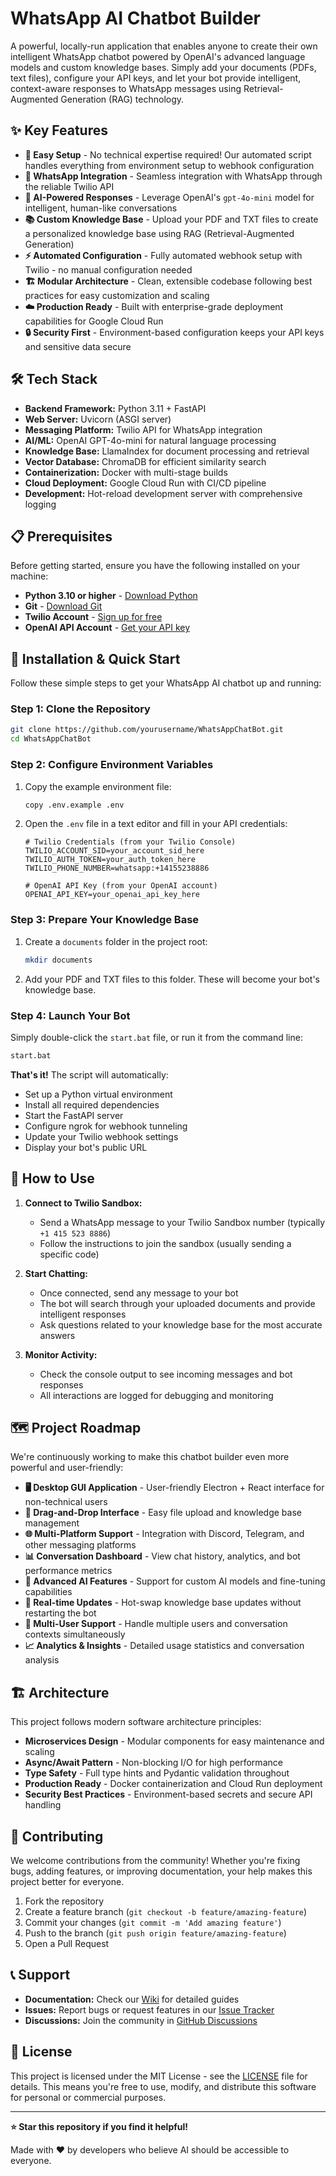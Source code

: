 # WhatsApp AI Chatbot Builder

A powerful, locally-run application that enables anyone to create their own intelligent WhatsApp chatbot powered by OpenAI's advanced language models and custom knowledge bases. Simply add your documents (PDFs, text files), configure your API keys, and let your bot provide intelligent, context-aware responses to WhatsApp messages using Retrieval-Augmented Generation (RAG) technology.

## ✨ Key Features

- **🚀 Easy Setup** - No technical expertise required! Our automated script handles everything from environment setup to webhook configuration
- **📱 WhatsApp Integration** - Seamless integration with WhatsApp through the reliable Twilio API
- **🤖 AI-Powered Responses** - Leverage OpenAI's `gpt-4o-mini` model for intelligent, human-like conversations
- **📚 Custom Knowledge Base** - Upload your PDF and TXT files to create a personalized knowledge base using RAG (Retrieval-Augmented Generation)
- **⚡ Automated Configuration** - Fully automated webhook setup with Twilio - no manual configuration needed
- **🏗️ Modular Architecture** - Clean, extensible codebase following best practices for easy customization and scaling
- **☁️ Production Ready** - Built with enterprise-grade deployment capabilities for Google Cloud Run
- **🔒 Security First** - Environment-based configuration keeps your API keys and sensitive data secure

## 🛠️ Tech Stack

- **Backend Framework:** Python 3.11 + FastAPI
- **Web Server:** Uvicorn (ASGI server)
- **Messaging Platform:** Twilio API for WhatsApp integration
- **AI/ML:** OpenAI GPT-4o-mini for natural language processing
- **Knowledge Base:** LlamaIndex for document processing and retrieval
- **Vector Database:** ChromaDB for efficient similarity search
- **Containerization:** Docker with multi-stage builds
- **Cloud Deployment:** Google Cloud Run with CI/CD pipeline
- **Development:** Hot-reload development server with comprehensive logging

## 📋 Prerequisites

Before getting started, ensure you have the following installed on your machine:

- **Python 3.10 or higher** - [Download Python](https://www.python.org/downloads/)
- **Git** - [Download Git](https://git-scm.com/downloads)
- **Twilio Account** - [Sign up for free](https://www.twilio.com/try-twilio)
- **OpenAI API Account** - [Get your API key](https://platform.openai.com/api-keys)

## 🚀 Installation & Quick Start

Follow these simple steps to get your WhatsApp AI chatbot up and running:

### Step 1: Clone the Repository
```bash
git clone https://github.com/yourusername/WhatsAppChatBot.git
cd WhatsAppChatBot
```

### Step 2: Configure Environment Variables
1. Copy the example environment file:
   ```bash
   copy .env.example .env
   ```
2. Open the `.env` file in a text editor and fill in your API credentials:
   ```env
   # Twilio Credentials (from your Twilio Console)
   TWILIO_ACCOUNT_SID=your_account_sid_here
   TWILIO_AUTH_TOKEN=your_auth_token_here
   TWILIO_PHONE_NUMBER=whatsapp:+14155238886

   # OpenAI API Key (from your OpenAI account)
   OPENAI_API_KEY=your_openai_api_key_here
   ```

### Step 3: Prepare Your Knowledge Base
1. Create a `documents` folder in the project root:
   ```bash
   mkdir documents
   ```
2. Add your PDF and TXT files to this folder. These will become your bot's knowledge base.

### Step 4: Launch Your Bot
Simply double-click the `start.bat` file, or run it from the command line:
```bash
start.bat
```

**That's it!** The script will automatically:
- Set up a Python virtual environment
- Install all required dependencies
- Start the FastAPI server
- Configure ngrok for webhook tunneling
- Update your Twilio webhook settings
- Display your bot's public URL

## 📱 How to Use

1. **Connect to Twilio Sandbox:**
   - Send a WhatsApp message to your Twilio Sandbox number (typically `+1 415 523 8886`)
   - Follow the instructions to join the sandbox (usually sending a specific code)

2. **Start Chatting:**
   - Once connected, send any message to your bot
   - The bot will search through your uploaded documents and provide intelligent responses
   - Ask questions related to your knowledge base for the most accurate answers

3. **Monitor Activity:**
   - Check the console output to see incoming messages and bot responses
   - All interactions are logged for debugging and monitoring

## 🗺️ Project Roadmap

We're continuously working to make this chatbot builder even more powerful and user-friendly:

- **🖥️ Desktop GUI Application** - User-friendly Electron + React interface for non-technical users
- **📁 Drag-and-Drop Interface** - Easy file upload and knowledge base management
- **🌐 Multi-Platform Support** - Integration with Discord, Telegram, and other messaging platforms
- **📊 Conversation Dashboard** - View chat history, analytics, and bot performance metrics
- **🧠 Advanced AI Features** - Support for custom AI models and fine-tuning capabilities
- **🔄 Real-time Updates** - Hot-swap knowledge base updates without restarting the bot
- **👥 Multi-User Support** - Handle multiple users and conversation contexts simultaneously
- **📈 Analytics & Insights** - Detailed usage statistics and conversation analysis

## 🏗️ Architecture

This project follows modern software architecture principles:

- **Microservices Design** - Modular components for easy maintenance and scaling
- **Async/Await Pattern** - Non-blocking I/O for high performance
- **Type Safety** - Full type hints and Pydantic validation throughout
- **Production Ready** - Docker containerization and Cloud Run deployment
- **Security Best Practices** - Environment-based secrets and secure API handling

## 🤝 Contributing

We welcome contributions from the community! Whether you're fixing bugs, adding features, or improving documentation, your help makes this project better for everyone.

1. Fork the repository
2. Create a feature branch (`git checkout -b feature/amazing-feature`)
3. Commit your changes (`git commit -m 'Add amazing feature'`)
4. Push to the branch (`git push origin feature/amazing-feature`)
5. Open a Pull Request

## 📞 Support

- **Documentation:** Check our [Wiki](https://github.com/yourusername/WhatsAppChatBot/wiki) for detailed guides
- **Issues:** Report bugs or request features in our [Issue Tracker](https://github.com/yourusername/WhatsAppChatBot/issues)
- **Discussions:** Join the community in [GitHub Discussions](https://github.com/yourusername/WhatsAppChatBot/discussions)

## 📄 License

This project is licensed under the MIT License - see the [LICENSE](LICENSE) file for details. This means you're free to use, modify, and distribute this software for personal or commercial purposes.

---

**⭐ Star this repository if you find it helpful!**

Made with ❤️ by developers who believe AI should be accessible to everyone. 